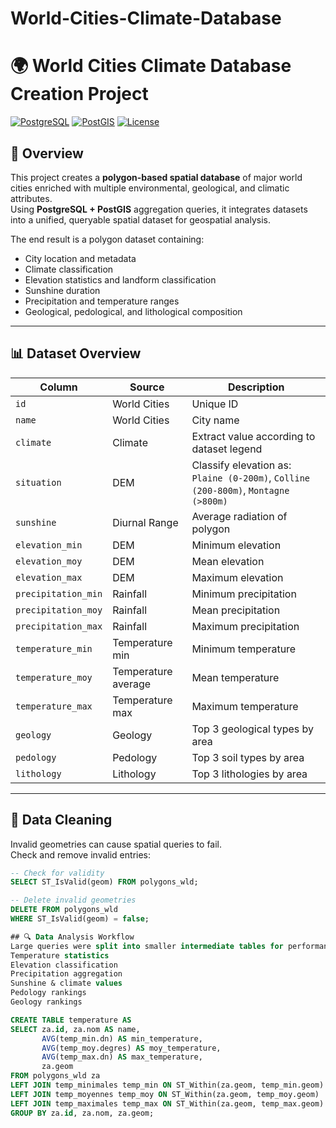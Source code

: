 # World-Cities-Climate-Database
# 🌍 World Cities Climate Database Creation Project

[![PostgreSQL](https://img.shields.io/badge/PostgreSQL-13+-336791?logo=postgresql&logoColor=white)](https://www.postgresql.org/)
[![PostGIS](https://img.shields.io/badge/PostGIS-3.x-6E4C13?logo=postgis&logoColor=white)](https://postgis.net/)
[![License](https://img.shields.io/badge/License-MIT-green)](LICENSE)

## 📖 Overview
This project creates a **polygon-based spatial database** of major world cities enriched with multiple environmental, geological, and climatic attributes.  
Using **PostgreSQL + PostGIS** aggregation queries, it integrates datasets into a unified, queryable spatial dataset for geospatial analysis.

The end result is a polygon dataset containing:
- City location and metadata
- Climate classification
- Elevation statistics and landform classification
- Sunshine duration
- Precipitation and temperature ranges
- Geological, pedological, and lithological composition

---

## 📊 Dataset Overview

| Column              | Source                  | Description |
|---------------------|-------------------------|-------------|
| `id`                | World Cities            | Unique ID |
| `name`              | World Cities            | City name |
| `climate`           | Climate                 | Extract value according to dataset legend |
| `situation`         | DEM                     | Classify elevation as: `Plaine (0-200m)`, `Colline (200-800m)`, `Montagne (>800m)` |
| `sunshine`          | Diurnal Range           | Average radiation of polygon |
| `elevation_min`     | DEM                     | Minimum elevation |
| `elevation_moy`     | DEM                     | Mean elevation |
| `elevation_max`     | DEM                     | Maximum elevation |
| `precipitation_min` | Rainfall                 | Minimum precipitation |
| `precipitation_moy` | Rainfall                 | Mean precipitation |
| `precipitation_max` | Rainfall                 | Maximum precipitation |
| `temperature_min`   | Temperature min          | Minimum temperature |
| `temperature_moy`   | Temperature average      | Mean temperature |
| `temperature_max`   | Temperature max          | Maximum temperature |
| `geology`           | Geology                 | Top 3 geological types by area |
| `pedology`          | Pedology                | Top 3 soil types by area |
| `lithology`         | Lithology               | Top 3 lithologies by area |

---

## 🧹 Data Cleaning

Invalid geometries can cause spatial queries to fail.  
Check and remove invalid entries:

```sql
-- Check for validity
SELECT ST_IsValid(geom) FROM polygons_wld;

-- Delete invalid geometries
DELETE FROM polygons_wld
WHERE ST_IsValid(geom) = false;

## 🔍 Data Analysis Workflow
Large queries were split into smaller intermediate tables for performance:
Temperature statistics
Elevation classification
Precipitation aggregation
Sunshine & climate values
Pedology rankings
Geology rankings

CREATE TABLE temperature AS
SELECT za.id, za.nom AS name,
       AVG(temp_min.dn) AS min_temperature,
       AVG(temp_moy.degres) AS moy_temperature,
       AVG(temp_max.dn) AS max_temperature,
       za.geom
FROM polygons_wld za
LEFT JOIN temp_minimales temp_min ON ST_Within(za.geom, temp_min.geom)
LEFT JOIN temp_moyennes temp_moy ON ST_Within(za.geom, temp_moy.geom)
LEFT JOIN temp_maximales temp_max ON ST_Within(za.geom, temp_max.geom)
GROUP BY za.id, za.nom, za.geom;

